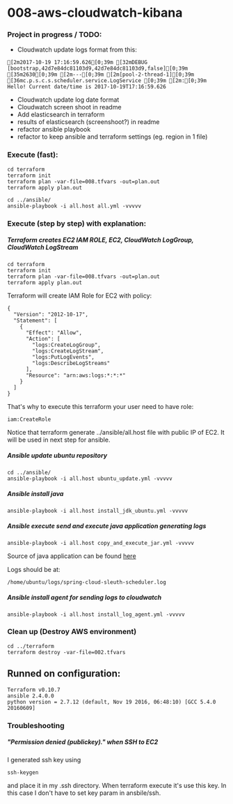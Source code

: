 # 008-aws-cloudwatch-kibana

### Project in progress / TODO:

- Cloudwatch update logs format from this:
```
[2m2017-10-19 17:16:59.626[0;39m [32mDEBUG [bootstrap,42d7e84dc81103d9,42d7e84dc81103d9,false][0;39m [35m2630[0;39m [2m---[0;39m [2m[pool-2-thread-1][0;39m [36mc.p.s.c.s.scheduler.service.LogService [0;39m [2m:[0;39m Hello! Current date/time is 2017-10-19T17:16:59.626
```
- Cloudwatch update log date format
- Cloudwatch screen shoot in readme
- Add elasticsearch in terraform
- results of elasticsearch (screenshoot?) in readme
- refactor ansible playbook
- refactor to keep ansible and terraform settings (eg. region in 1 file)

### Execute (fast):

```
cd terraform
terraform init
terraform plan -var-file=008.tfvars -out=plan.out
terraform apply plan.out

cd ../ansible/
ansible-playbook -i all.host all.yml -vvvvv
```

### Execute (step by step) with explanation:

##### Terraform creates EC2 IAM ROLE, EC2, CloudWatch LogGroup, CloudWatch LogStream
```
cd terraform
terraform init
terraform plan -var-file=008.tfvars -out=plan.out
terraform apply plan.out
```

Terraform will create IAM Role for EC2 with policy:
```
{
  "Version": "2012-10-17",
  "Statement": [
    {
      "Effect": "Allow",
      "Action": [
        "logs:CreateLogGroup",
        "logs:CreateLogStream",
        "logs:PutLogEvents",
        "logs:DescribeLogStreams"
      ],
      "Resource": "arn:aws:logs:*:*:*"
    }
  ]
}
```

That's why to execute this terraform your user need to have role:
```
iam:CreateRole
```

Notice that terraform generate ../ansible/all.host file with public IP of EC2.
It will be used in next step for ansible.

##### Ansible update ubuntu repository
```
cd ../ansible/
ansible-playbook -i all.host ubuntu_update.yml -vvvvv
```

##### Ansible install java
```
ansible-playbook -i all.host install_jdk_ubuntu.yml -vvvvv
```

##### Ansible execute send and execute java application generating logs

```
ansible-playbook -i all.host copy_and_execute_jar.yml -vvvvv
```

Source of java application can be found [here](https://github.com/pgrabarczyk/spring-cloud/tree/master/spring-cloud-sleuth-scheduler)

Logs should be at:
```
/home/ubuntu/logs/spring-cloud-sleuth-scheduler.log
```

##### Ansible install agent for sending logs to cloudwatch

```
ansible-playbook -i all.host install_log_agent.yml -vvvvv
```


### Clean up (Destroy AWS environment)
```
cd ../terraform
terraform destroy -var-file=002.tfvars
```

## Runned on configuration:
```
Terraform v0.10.7
ansible 2.4.0.0
python version = 2.7.12 (default, Nov 19 2016, 06:48:10) [GCC 5.4.0 20160609]
```

### Troubleshooting

##### "Permission denied (publickey)." when SSH to EC2
I generated ssh key using
```
ssh-keygen
```
and place it in my .ssh directory.
When terraform execute it's use this key.
In this case I don't have to set key param in ansbile/ssh.
